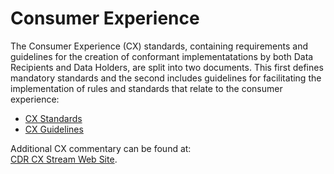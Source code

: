# Consumer Experience

The Consumer Experience (CX) standards, containing requirements and guidelines for the creation of conformant implementatations by both Data Recipients and Data Holders, are split into two documents.  This first defines mandatory standards and the second includes guidelines for facilitating the implementation of rules and standards that relate to the consumer experience:<br/>

- <a href='./pdfs/CX-Standards-v1.4.0.pdf'>CX Standards</a>
- <a href='./pdfs/CX-Guidelines-v1.4.0.pdf'>CX Guidelines</a>

Additional CX commentary can be found at:<br/>
[CDR CX Stream Web Site](https://consumerdatastandards.org.au/cx-standards/).
